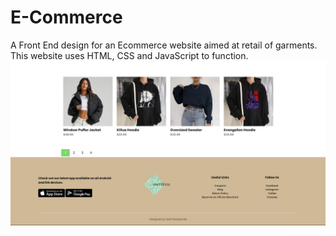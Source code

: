 # E-Commerce
A Front End design for an Ecommerce website aimed at retail of garments. This website uses HTML, CSS and JavaScript to function.
![alt text](assets/footer_ss.png)
